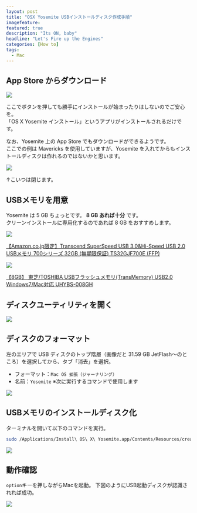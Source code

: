```yaml
---
layout: post
title: "OSX Yosemite USBインストールディスク作成手順"
imagefeature: 
featured: true
description: "Its ON, baby"
headline: "Let's Fire up the Engines"
categories: [How to]
tags:
  - Mac
---
```


## App Store からダウンロード

![](/postimg/2014/10/24-05.png)

ここでボタンを押しても勝手にインストールが始まったりはしないのでご安心を。  
「OS X Yosemite インストール」というアプリがインストールされるだけです。

なお、Yosemite 上の App Store でもダウンロードができるようです。  
ここでの例は Mavericks を使用していますが、Yosemite を入れてからもインストールディスクは作れるのではないかと思います。

![](/postimg/2014/10/24-04.png)

↑こいつは閉じます。


## USBメモリを用意

Yosemite は 5 GB ちょっとです。 __8 GB あれば十分__ です。  
クリーンインストールに専用化するのであれば 8 GB をおすすめします。

[![](/postimg/2014/10/24-00.jpg)](http://amzn.to/10rrRhx)

[【Amazon.co.jp限定】Transcend SuperSpeed USB 3.0&Hi-Speed USB 2.0 USBメモリ 700シリーズ 32GB (無期限保証) TS32GJF700E (FFP)](http://amzn.to/10rrRhx)

[![](/postimg/2014/10/24-toshiba8gb.jpg)](http://amzn.to/ZPWzA0)

[【8GB】 東芝/TOSHIBA USBフラッシュメモリ(TransMemory) USB2.0 Windows7/Mac対応 UHYBS-008GH](http://amzn.to/ZPWzA0)


## ディスクユーティリティを開く

![](/postimg/2014/10/24-09.png)


## ディスクのフォーマット

左のエリアで USB ディスクのトップ階層（画像だと 31.59 GB JetFlash〜のところ）を選択してから、タブ「消去」を選択。

- フォーマット：`Mac OS 拡張（ジャーナリング）`
- 名前：`Yosemite` ※次に実行するコマンドで使用します

![](/postimg/2014/10/24-11.png)


## USBメモリのインストールディスク化

ターミナルを開いて以下のコマンドを実行。

```bash
sudo /Applications/Install\ OS\ X\ Yosemite.app/Contents/Resources/createinstallmedia --volume /Volumes/Yosemite --applicationpath /Applications/Install\ OS\ X\ Yosemite.app --nointeraction
```

![](/postimg/2014/10/24-17.png)


## 動作確認

`option`キーを押しながらMacを起動。
下図のようにUSB起動ディスクが認識されれば成功。

![](/postimg/2014/10/24-disk.jpg)

